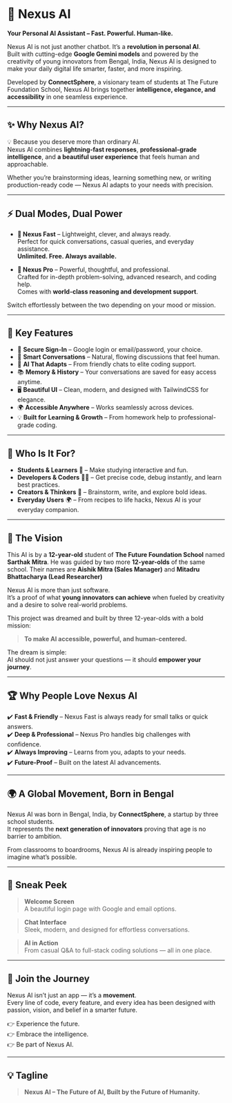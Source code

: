# 🌌 Nexus AI  
**Your Personal AI Assistant – Fast. Powerful. Human-like.**  

Nexus AI is not just another chatbot. It’s a **revolution in personal AI**.  
Built with cutting-edge **Google Gemini models** and powered by the creativity of young innovators from Bengal, India, Nexus AI is designed to make your daily digital life smarter, faster, and more inspiring.  

Developed by **ConnectSphere**, a visionary team of students at The Future Foundation School, Nexus AI brings together **intelligence, elegance, and accessibility** in one seamless experience.  

---

## ✨ Why Nexus AI?  

💡 Because you deserve more than ordinary AI.  
Nexus AI combines **lightning-fast responses**, **professional-grade intelligence**, and **a beautiful user experience** that feels human and approachable.  

Whether you’re brainstorming ideas, learning something new, or writing production-ready code — Nexus AI adapts to your needs with precision.  

---

## ⚡ Dual Modes, Dual Power  

- **🚀 Nexus Fast** – Lightweight, clever, and always ready.  
  Perfect for quick conversations, casual queries, and everyday assistance.  
  **Unlimited. Free. Always available.**  

- **💎 Nexus Pro** – Powerful, thoughtful, and professional.  
  Crafted for in-depth problem-solving, advanced research, and coding help.  
  Comes with **world-class reasoning and development support**.  

Switch effortlessly between the two depending on your mood or mission.  

---

## 🌟 Key Features  

- 🔑 **Secure Sign-In** – Google login or email/password, your choice.  
- 💬 **Smart Conversations** – Natural, flowing discussions that feel human.  
- 🤖 **AI That Adapts** – From friendly chats to elite coding support.  
- 📚 **Memory & History** – Your conversations are saved for easy access anytime.  
- 🖥️ **Beautiful UI** – Clean, modern, and designed with TailwindCSS for elegance.  
- 🌍 **Accessible Anywhere** – Works seamlessly across devices.  
- 💡 **Built for Learning & Growth** – From homework help to professional-grade coding.  

---

## 🎯 Who Is It For?  

- **Students & Learners** 📘 – Make studying interactive and fun.  
- **Developers & Coders** 👨‍💻 – Get precise code, debug instantly, and learn best practices.  
- **Creators & Thinkers** 🎨 – Brainstorm, write, and explore bold ideas.  
- **Everyday Users** 🌍 – From recipes to life hacks, Nexus AI is your everyday companion.  

---

## 🔮 The Vision  

This AI is by a **12-year-old** student of **The Future Foundation School** named **Sarthak Mitra**. He was guided by two more **12-year-olds** of the same school. Their names are **Aishik Mitra (Sales Manager)** and **Mitadru Bhattacharya (Lead Researcher)** 

Nexus AI is more than just software.  
It’s a proof of what **young innovators can achieve** when fueled by creativity and a desire to solve real-world problems.  

This project was dreamed and built by three 12-year-olds with a bold mission:  
> **To make AI accessible, powerful, and human-centered.**  

The dream is simple:  
AI should not just answer your questions — it should **empower your journey**.  

---

## 🏆 Why People Love Nexus AI  

✔️ **Fast & Friendly** – Nexus Fast is always ready for small talks or quick answers.  
✔️ **Deep & Professional** – Nexus Pro handles big challenges with confidence.  
✔️ **Always Improving** – Learns from you, adapts to your needs.  
✔️ **Future-Proof** – Built on the latest AI advancements.  

---

## 🌍 A Global Movement, Born in Bengal  

Nexus AI was born in Bengal, India, by **ConnectSphere**, a startup by three school students.  
It represents the **next generation of innovators** proving that age is no barrier to ambition.  

From classrooms to boardrooms, Nexus AI is already inspiring people to imagine what’s possible.  

---

## 📸 Sneak Peek  

> **Welcome Screen**  
A beautiful login page with Google and email options.  

> **Chat Interface**  
Sleek, modern, and designed for effortless conversations.  

> **AI in Action**  
From casual Q&A to full-stack coding solutions — all in one place.  

---

## 🌟 Join the Journey  

Nexus AI isn’t just an app — it’s a **movement**.  
Every line of code, every feature, and every idea has been designed with passion, vision, and belief in a smarter future.  

👉 Experience the future.  
👉 Embrace the intelligence.  
👉 Be part of Nexus AI.  

---

## 💡 Tagline  

> **Nexus AI – The Future of AI, Built by the Future of Humanity.**
